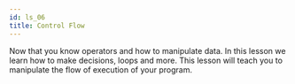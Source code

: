 ```yaml
---
id: ls_06
title: Control Flow
---
```


Now that you know operators and how to manipulate data. In this lesson we learn how to make decisions, loops and more. This lesson will teach you to manipulate the flow of execution of your program.
